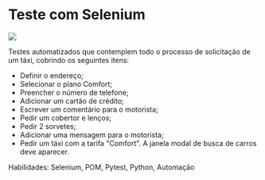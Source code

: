 # Teste com Selenium

<img src = "https://uspto.report/TM/98041965/mark">

Testes automatizados que contemplem todo o processo de solicitação de um táxi, cobrindo os seguintes itens:

- Definir o endereço;
- Selecionar o plano Comfort;
- Preencher o número de telefone;
- Adicionar um cartão de crédito;
- Escrever um comentário para o motorista;
- Pedir um cobertor e lenços;
- Pedir 2 sorvetes;
- Adicionar uma mensagem para o motorista;
- Pedir um táxi com a tarifa "Comfort". A janela modal de busca de carros deve aparecer.

Habilidades: Selenium, POM, Pytest, Python, Automação
